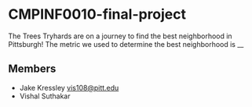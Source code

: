 # CMPINF0010-final-project
The Trees Tryhards are on a journey to find the best neighborhood in Pittsburgh!
The metric we used to determine the best neighborhood is __
## Members

- Jake Kressley vis108@pitt.edu
- Vishal Suthakar
